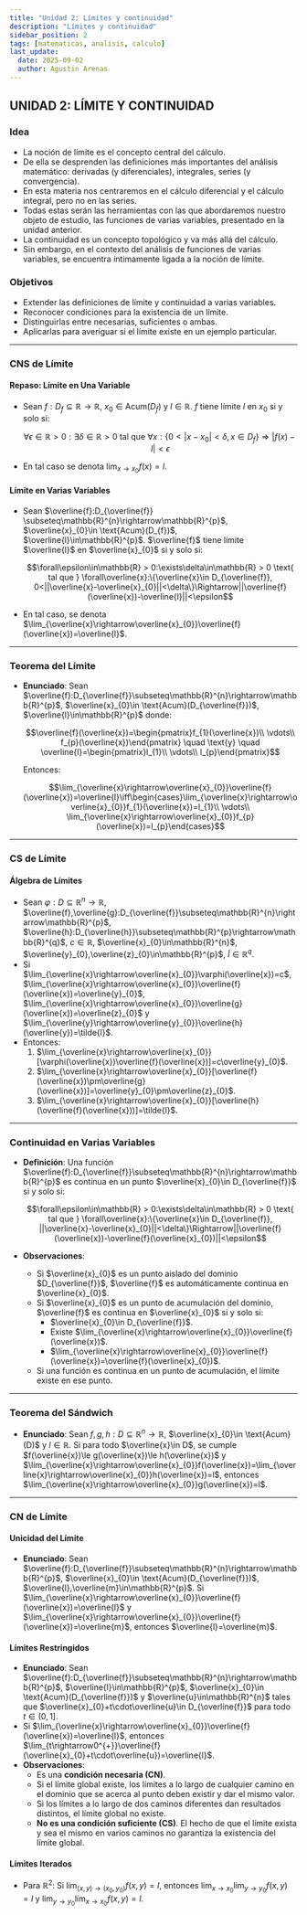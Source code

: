 ```yaml
---
title: "Unidad 2: Límites y continuidad"
description: "Límites y continuidad"
sidebar_position: 2
tags: [matematicas, analisis, calculo]
last_update:
  date: 2025-09-02
  author: Agustin Arenas
---
```


## UNIDAD 2: LÍMITE Y CONTINUIDAD

### Idea

- La noción de límite es el concepto central del cálculo.
- De ella se desprenden las definiciones más importantes del análisis matemático: derivadas (y diferenciales), integrales, series (y convergencia).
- En esta materia nos centraremos en el cálculo diferencial y el cálculo integral, pero no en las series.
- Todas estas serán las herramientas con las que abordaremos nuestro objeto de estudio, las funciones de varias variables, presentado en la unidad anterior.
- La continuidad es un concepto topológico y va más allá del cálculo.
- Sin embargo, en el contexto del análisis de funciones de varias variables, se encuentra íntimamente ligada a la noción de límite.

### Objetivos

- Extender las definiciones de límite y continuidad a varias variables.
- Reconocer condiciones para la existencia de un límite.
- Distinguirlas entre necesarias, suficientes o ambas.
- Aplicarlas para averiguar si el límite existe en un ejemplo particular.

---

### CNS de Límite

#### Repaso: Límite en Una Variable

- Sean $f:D_{f}\subseteq \mathbb{R} \rightarrow \mathbb{R}$, $x_{0}\in \text{Acum}(D_{f})$ y $l\in\mathbb{R}$. $f$ tiene límite $l$ en $x_{0}$ si y solo si:
  
  $$\forall\epsilon\in\mathbb{R} > 0:\exists\delta\in\mathbb{R} > 0 \text{ tal que } \forall x:\{0 < |x-x_{0}| < \delta, x\in D_{f}\}\Rightarrow|f(x)-l| < \epsilon$$
  
- En tal caso se denota $\lim_{x\rightarrow x_{0}}f(x)=l$.

#### Límite en Varias Variables

- Sean $\overline{f}:D_{\overline{f}} \subseteq\mathbb{R}^{n}\rightarrow\mathbb{R}^{p}$, $\overline{x}_{0}\in \text{Acum}(D_{f})$, $\overline{l}\in\mathbb{R}^{p}$. $\overline{f}$ tiene límite $\overline{l}$ en $\overline{x}_{0}$ si y solo si:
  
  $$\forall\epsilon\in\mathbb{R} > 0:\exists\delta\in\mathbb{R} > 0 \text{ tal que } \forall\overline{x}:\{\overline{x}\in D_{\overline{f}}, 0<||\overline{x}-\overline{x}_{0}||<\delta\}\Rightarrow||\overline{f}(\overline{x})-\overline{l}||<\epsilon$$
  
- En tal caso, se denota $\lim_{\overline{x}\rightarrow\overline{x}_{0}}\overline{f}(\overline{x})=\overline{l}$.

---

### Teorema del Límite

- **Enunciado**: Sean $\overline{f}:D_{\overline{f}}\subseteq\mathbb{R}^{n}\rightarrow\mathbb{R}^{p}$, $\overline{x}_{0}\in \text{Acum}(D_{\overline{f}})$, $\overline{l}\in\mathbb{R}^{p}$ donde:
  
  $$\overline{f}(\overline{x})=\begin{pmatrix}f_{1}(\overline{x})\\ \vdots\\ f_{p}(\overline{x})\end{pmatrix} \quad \text{y} \quad \overline{l}=\begin{pmatrix}l_{1}\\ \vdots\\ l_{p}\end{pmatrix}$$
  
  Entonces:
  
  $$\lim_{\overline{x}\rightarrow\overline{x}_{0}}\overline{f}(\overline{x})=\overline{l}\iff\begin{cases}\lim_{\overline{x}\rightarrow\overline{x}_{0}}f_{1}(\overline{x})=l_{1}\\ \vdots\\ \lim_{\overline{x}\rightarrow\overline{x}_{0}}f_{p}(\overline{x})=l_{p}\end{cases}$$

---

### CS de Límite

#### Álgebra de Límites

- Sean $\varphi:D\subseteq\mathbb{R}^{n}\rightarrow\mathbb{R}$, $\overline{f},\overline{g}:D_{\overline{f}}\subseteq\mathbb{R}^{n}\rightarrow\mathbb{R}^{p}$, $\overline{h}:D_{\overline{h}}\subseteq\mathbb{R}^{p}\rightarrow\mathbb{R}^{q}$, $c\in\mathbb{R}$, $\overline{x}_{0}\in\mathbb{R}^{n}$, $\overline{y}_{0},\overline{z}_{0}\in\mathbb{R}^{p}$, $\tilde{l}\in\mathbb{R}^{q}$.
- Si $\lim_{\overline{x}\rightarrow\overline{x}_{0}}\varphi(\overline{x})=c$, $\lim_{\overline{x}\rightarrow\overline{x}_{0}}\overline{f}(\overline{x})=\overline{y}_{0}$, $\lim_{\overline{x}\rightarrow\overline{x}_{0}}\overline{g}(\overline{x})=\overline{z}_{0}$ y $\lim_{\overline{y}\rightarrow\overline{y}_{0}}\overline{h}(\overline{y})=\tilde{l}$.
- Entonces:
  1. $\lim_{\overline{x}\rightarrow\overline{x}_{0}}[\varphi(\overline{x})\overline{f}(\overline{x})]=c\overline{y}_{0}$.
  2. $\lim_{\overline{x}\rightarrow\overline{x}_{0}}[\overline{f}(\overline{x})\pm\overline{g}(\overline{x})]=\overline{y}_{0}\pm\overline{z}_{0}$.
  3. $\lim_{\overline{x}\rightarrow\overline{x}_{0}}[\overline{h}(\overline{f}(\overline{x}))]=\tilde{l}$.

---

### Continuidad en Varias Variables

- **Definición**: Una función $\overline{f}:D_{\overline{f}}\subseteq\mathbb{R}^{n}\rightarrow\mathbb{R}^{p}$ es continua en un punto $\overline{x}_{0}\in D_{\overline{f}}$ si y solo si:
  
  $$\forall\epsilon\in\mathbb{R} > 0:\exists\delta\in\mathbb{R} > 0 \text{ tal que } \forall\overline{x}:\{\overline{x}\in D_{\overline{f}}, ||\overline{x}-\overline{x}_{0}||<\delta\}\Rightarrow||\overline{f}(\overline{x})-\overline{f}(\overline{x}_{0})||<\epsilon$$
  
- **Observaciones**:
  - Si $\overline{x}_{0}$ es un punto aislado del dominio $D_{\overline{f}}$, $\overline{f}$ es automáticamente continua en $\overline{x}_{0}$.
  - Si $\overline{x}_{0}$ es un punto de acumulación del dominio, $\overline{f}$ es continua en $\overline{x}_{0}$ si y solo si:
    - $\overline{x}_{0}\in D_{\overline{f}}$.
    - Existe $\lim_{\overline{x}\rightarrow\overline{x}_{0}}\overline{f}(\overline{x})$.
    - $\lim_{\overline{x}\rightarrow\overline{x}_{0}}\overline{f}(\overline{x})=\overline{f}(\overline{x}_{0})$.
  - Si una función es continua en un punto de acumulación, el límite existe en ese punto.

---

### Teorema del Sándwich

- **Enunciado**: Sean $f,g,h:D\subseteq\mathbb{R}^{n}\rightarrow\mathbb{R}$, $\overline{x}_{0}\in \text{Acum}(D)$ y $l\in\mathbb{R}$. Si para todo $\overline{x}\in D$, se cumple $f(\overline{x})\le g(\overline{x})\le h(\overline{x})$ y $\lim_{\overline{x}\rightarrow\overline{x}_{0}}f(\overline{x})=\lim_{\overline{x}\rightarrow\overline{x}_{0}}h(\overline{x})=l$, entonces $\lim_{\overline{x}\rightarrow\overline{x}_{0}}g(\overline{x})=l$.

---

### CN de Límite

#### Unicidad del Límite

- **Enunciado**: Sean $\overline{f}:D_{\overline{f}}\subseteq\mathbb{R}^{n}\rightarrow\mathbb{R}^{p}$, $\overline{x}_{0}\in \text{Acum}(D_{\overline{f}})$, $\overline{l},\overline{m}\in\mathbb{R}^{p}$.
  Si $\lim_{\overline{x}\rightarrow\overline{x}_{0}}\overline{f}(\overline{x})=\overline{l}$ y $\lim_{\overline{x}\rightarrow\overline{x}_{0}}\overline{f}(\overline{x})=\overline{m}$, entonces $\overline{l}=\overline{m}$.

#### Límites Restringidos

- **Enunciado**: Sean $\overline{f}:D_{\overline{f}}\subseteq\mathbb{R}^{n}\rightarrow\mathbb{R}^{p}$, $\overline{l}\in\mathbb{R}^{p}$, $\overline{x}_{0}\in \text{Acum}(D_{\overline{f}})$ y $\overline{u}\in\mathbb{R}^{n}$ tales que $\overline{x}_{0}+t\cdot\overline{u}\in D_{\overline{f}}$ para todo $t\in(0,1]$.
- Si $\lim_{\overline{x}\rightarrow\overline{x}_{0}}\overline{f}(\overline{x})=\overline{l}$, entonces $\lim_{t\rightarrow0^{+}}\overline{f}(\overline{x}_{0}+t\cdot\overline{u})=\overline{l}$.
- **Observaciones**:
  - Es una **condición necesaria (CN)**.
  - Si el límite global existe, los límites a lo largo de cualquier camino en el dominio que se acerca al punto deben existir y dar el mismo valor.
  - Si los límites a lo largo de dos caminos diferentes dan resultados distintos, el límite global no existe.
  - **No es una condición suficiente (CS)**. El hecho de que el límite exista y sea el mismo en varios caminos no garantiza la existencia del límite global.

#### Límites Iterados

- Para $\mathbb{R}^{2}$: Si $\lim_{(x,y)\rightarrow(x_{0},y_{0})}f(x,y)=l$, entonces $\lim_{x\rightarrow x_{0}}\lim_{y\rightarrow y_{0}}f(x,y)=l$ y $\lim_{y\rightarrow y_{0}}\lim_{x\rightarrow x_{0}}f(x,y)=l$.
